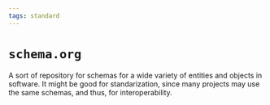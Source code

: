 ```yaml
---
tags: standard
---
```


# `schema.org`
A sort of repository for schemas for a wide variety of entities and objects in software. It might be good for standarization, since many projects may use the same schemas, and thus, for interoperability.

